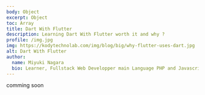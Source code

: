 ```yaml
---
body: Object
excerpt: Object
toc: Array
title: Dart With Flutter
description: Learning Dart With Flutter worth it and why ?
profile: /img.jpg
img: https://kodytechnolab.com/img/blog/big/why-flutter-uses-dart.jpg
alt: Dart With Flutter
author:
  name: Miyuki Nagara
  bio: Learner, Fullstack Web Developper main Language PHP and Javascript, and Framework Stack Laravel, Vuejs, and for UI component I'am used Boostrap.
---
```


comming soon
